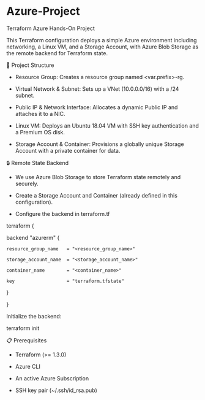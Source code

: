 # Azure-Project
Terraform Azure Hands-On Project

This Terraform configuration deploys a simple Azure environment including networking, a Linux VM, and a Storage Account, with Azure Blob Storage as the remote backend for Terraform state.

🚀 Project Structure

- Resource Group: Creates a resource group named <var.prefix>-rg.

- Virtual Network & Subnet: Sets up a VNet (10.0.0.0/16) with a /24 subnet.

- Public IP & Network Interface: Allocates a dynamic Public IP and attaches it to a NIC.

- Linux VM: Deploys an Ubuntu 18.04 VM with SSH key authentication and a Premium OS disk.

- Storage Account & Container: Provisions a globally unique Storage Account with a private container for data.

🔒 Remote State Backend

- We use Azure Blob Storage to store Terraform state remotely and securely.

- Create a Storage Account and Container (already defined in this configuration).

- Configure the backend in terraform.tf 

terraform {

  backend "azurerm" {
  
    resource_group_name   = "<resource_group_name>"
    
    storage_account_name  = "<storage_account_name>"
    
    container_name        = "<container_name>"
    
    key                   = "terraform.tfstate"
    
  }
  
}

Initialize the backend:

terraform init

📋 Prerequisites

- Terraform (>= 1.3.0)

- Azure CLI

- An active Azure Subscription

- SSH key pair (~/.ssh/id_rsa.pub)
